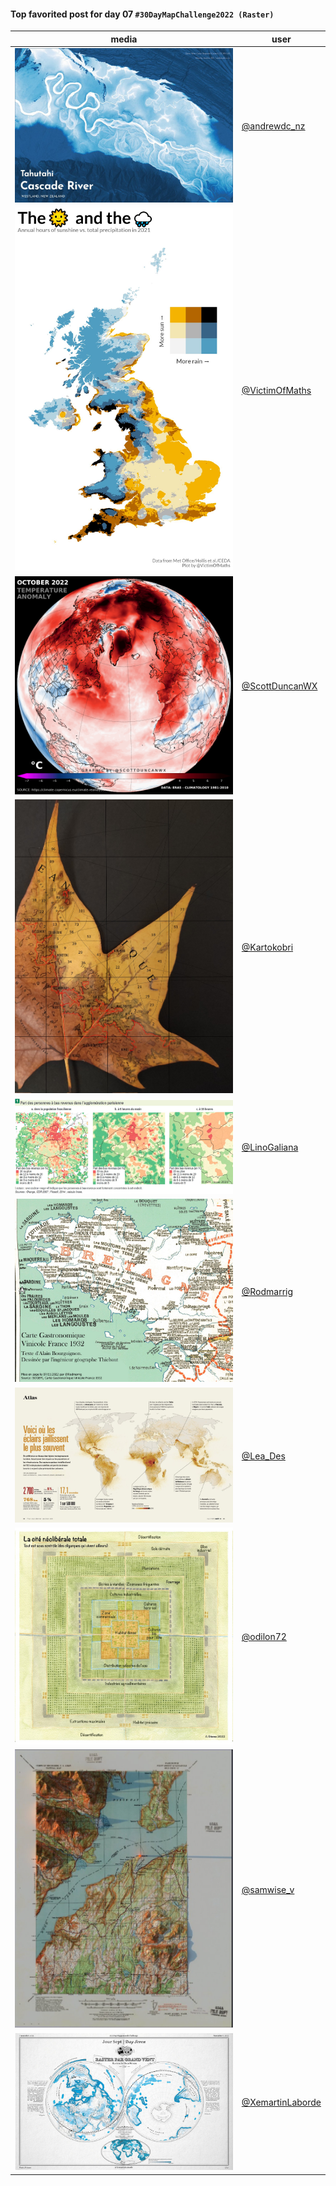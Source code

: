 #### Top favorited post for day 07 `#30DayMapChallenge2022 (Raster)`
| media | user | 
|-------|------|
| ![image](../uploads/38460b2d3e6797d1af2b30e9effc021c/image.png) | [@andrewdc_nz](https://twitter.com/andrewdc_nz/status/1589384631702339585) | 
| ![image](../uploads/f7e119b85f11e79557457bcd94fc30aa/image.png) | [@VictimOfMaths](https://twitter.com/VictimOfMaths/status/1589552401324732416) |
| ![image](../uploads/8b31cf512b20785cd88f00f5a38c42a2/image.png) | [@ScottDuncanWX](https://twitter.com/ScottDuncanWX/status/1589195750625644544) |  
| ![image](../uploads/aedd0e76478fc10f462c8d7e4f8920c9/image.png) | [@Kartokobri](https://twitter.com/Kartokobri/status/1589517024224768002) | 
| ![image](../uploads/0763e3d04ea94f1e0946abe1576ea4f6/image.png) | [@LinoGaliana](https://twitter.com/LinoGaliana/status/1589663957413138433) |  
| ![image](../uploads/ceeaf3c3ca27e6b64873b5ad9443f0e6/image.png) | [@Rodmarrig](https://twitter.com/Rodmarrig/status/1589682708497981440) |  
| ![image](../uploads/bde2d6e72c81e96161b844466e016085/image.png) | [@Lea_Des](https://twitter.com/Lea_Des/status/1589564064371544065) | 
| ![image](../uploads/d52c38f0430719e3d0dac7ac476ea99a/image.png) | [@odilon72](https://twitter.com/odilon72/status/1589700128503652353) | 
| ![image](../uploads/9330a63ad6f4f24d54bee1bb1b3a271d/image.png) | [@samwise_v](https://twitter.com/samwise_v/status/1589667372461592576) |  
| ![image](../uploads/96140d9948333b6c43fce2683818f870/image.png) | [@XemartinLaborde](https://twitter.com/XemartinLaborde/status/1589535307791101953) |  

